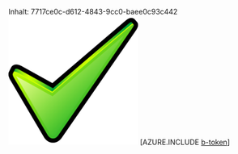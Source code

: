 Inhalt: 7717ce0c-d612-4843-9cc0-baee0c93c442![Bild](3814a72c-5827-4af7-ac01-971340f08738.png)
[AZURE.INCLUDE [b-token](cfb70f4c-3eff-4325-84b5-704ea87444b6.md)]
